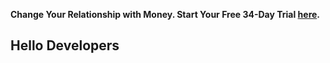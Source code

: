 **Change Your Relationship with Money.  Start Your Free 34-Day Trial [here](https://www.ynab.com/sign-up).**

## Hello Developers

